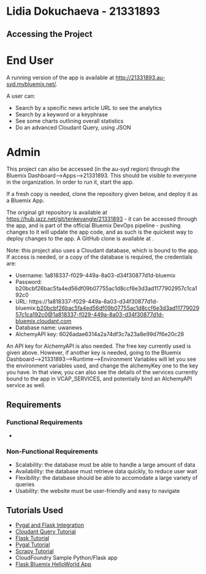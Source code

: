 # Lidia Dokuchaeva - 21331893

## Accessing the Project
# End User

A running version of the app is available at http://21331893.au-syd.mybluemix.net/.

A user can:
- Search by a specific news article URL to see the analytics
- Search by a keyword or a keyphrase
- See some charts outlining overall statistics
- Do an advanced Cloudant Query, using JSON

# Admin
This project can also be accessed (in the au-syd region) through the Bluemix Dashboard-->Apps-->21331893. This should
 be visible to everyone in the organization. In order to run it, start the app.

 If a fresh copy is needed, clone the repository given below, and deploy it as a Bluemix App.

 The original git repository is available at https://hub.jazz.net/git/tenkeyangle/21331893 - it can be accessed
 through the app, and is part of the official Bluemix DevOps pipeline - pushing changes to it will update the app
 code, and as such is the quickest way to deploy changes to the app.
 A GitHub clone is available at .

Note: this project also uses a Cloudant database, which is bound to the app. If access is needed, or a copy of the database is required, the credentials are:

* Username: 1a818337-f029-449a-8a03-d34f30877d1d-bluemix
* Password: b20bcbf26bac5fa4ed56df09b07755ac1d8ccf6e3d3ad1177902957c1ca192c0
* URL: https://1a818337-f029-449a-8a03-d34f30877d1d-bluemix:b20bcbf26bac5fa4ed56df09b07755ac1d8ccf6e3d3ad1177902957c1ca192c0@1a818337-f029-449a-8a03-d34f30877d1d-bluemix.cloudant.com
* Database name: uwanews
* AlchemyAPI key: 6026adae6314a2a74df3c7a23a8e99d7f6e20c28

An API key for AlchemyAPI is also needed. The free key currently used is given above. However, if another key is
needed, going to the Bluemix Dashboard-->21331893-->Runtime-->Environment Variables will let you see the environment
variables used, and change the alchemyKey one to the key you have. In that view, you can also see the details of the
services
currently bound to the app in VCAP_SERVICES, and potentially bind an AlchemyAPI service as well.

## Requirements
### Functional Requirements
 - 
### Non-Functional Requirements
 - Scalability: the database must be able to handle a large amount of data
 - Availability: the database must retrieve data quickly, to reduce user wait
 - Flexibility: the database should be able to accomodate a large variety of queries
 - Usability: the website must be user-friendly and easy to navigate

## Tutorials Used
- [Pygal and Flask Integration](https://www.google.com.au/url?sa=t&rct=j&q=&esrc=s&source=web&cd=1&cad=rja&uact=8&ved=0ahUKEwjymPrbxp3QAhXNNpQKHRLqDScQFggcMAA&url=http%3A%2F%2Fwww.blog.pythonlibrary.org%2F2015%2F04%2F16%2Fusing-pygal-graphs-in-flask%2F&usg=AFQjCNFKWy6PF9MOshjGlIs8BugYV8RIxQ)
- [Cloudant Query Tutorial](https://cloudant.com/using-cloudant-query-tutorial/)
- [Flask Tutorial](http://flask.pocoo.org/docs/0.11/tutorial/)
- [Pygal Tutorial](http://www.pygal.org/en/stable/documentation/first_steps.html)
- [Scrapy Tutorial](https://doc.scrapy.org/en/latest/intro/tutorial.html)
- CloudFoundry Sample Python/Flask app
- [Flask Bluemix HelloWorld App](https://www.ibm.com/blogs/bluemix/2015/03/simple-hello-world-python-app-using-flask/)
